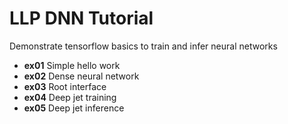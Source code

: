 # LLP DNN Tutorial

Demonstrate tensorflow basics to train and infer neural networks

* **ex01** Simple hello work
* **ex02** Dense neural network
* **ex03** Root interface
* **ex04** Deep jet training
* **ex05** Deep jet inference

